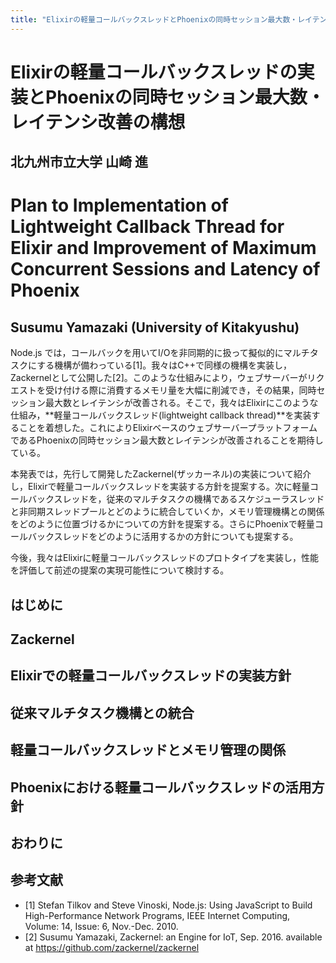 ```yaml
---
title: "Elixirの軽量コールバックスレッドとPhoenixの同時セッション最大数・レイテンシ改善の構想"
---
```

# Elixirの軽量コールバックスレッドの実装とPhoenixの同時セッション最大数・レイテンシ改善の構想
## 北九州市立大学 山崎 進

# Plan to Implementation of Lightweight Callback Thread for Elixir and Improvement of Maximum Concurrent Sessions and Latency of Phoenix
## Susumu Yamazaki (University of Kitakyushu)

Node.js では，コールバックを用いてI/Oを非同期的に扱って擬似的にマルチタスクにする機構が備わっている[1]。我々はC++で同様の機構を実装し，Zackernelとして公開した[2]。このような仕組みにより，ウェブサーバーがリクエストを受け付ける際に消費するメモリ量を大幅に削減でき，その結果，同時セッション最大数とレイテンシが改善される。そこで，我々はElixirにこのような仕組み，**軽量コールバックスレッド(lightweight callback thread)**を実装することを着想した。これによりElixirベースのウェブサーバープラットフォームであるPhoenixの同時セッション最大数とレイテンシが改善されることを期待している。

本発表では，先行して開発したZackernel(ザッカーネル)の実装について紹介し，Elixirで軽量コールバックスレッドを実装する方針を提案する。次に軽量コールバックスレッドを，従来のマルチタスクの機構であるスケジューラスレッドと非同期スレッドプールとどのように統合していくか，メモリ管理機構との関係をどのように位置づけるかについての方針を提案する。さらにPhoenixで軽量コールバックスレッドをどのように活用するかの方針についても提案する。

今後，我々はElixirに軽量コールバックスレッドのプロトタイプを実装し，性能を評価して前述の提案の実現可能性について検討する。

## はじめに

## Zackernel

## Elixirでの軽量コールバックスレッドの実装方針

## 従来マルチタスク機構との統合

## 軽量コールバックスレッドとメモリ管理の関係

## Phoenixにおける軽量コールバックスレッドの活用方針

## おわりに

## 参考文献

* [1]  Stefan Tilkov and Steve Vinoski, Node.js: Using JavaScript to Build High-Performance Network Programs, IEEE Internet Computing, Volume: 14, Issue: 6, Nov.-Dec. 2010.
* [2] Susumu Yamazaki, Zackernel: an Engine for IoT, Sep. 2016. available at https://github.com/zackernel/zackernel
